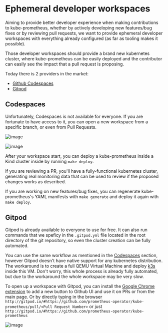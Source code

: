 # Ephemeral developer workspaces

Aiming to provide better developer experience when making contributions to kube-prometheus, whether by actively developing new features/bug fixes or by reviewing pull requests, we want to provide ephemeral developer workspaces with everything already configured (as far as tooling makes it possible).

Those developer workspaces should provide a brand new kubernetes cluster, where kube-prometheus can be easily deployed and the contributor can easily see the impact that a pull request is proposing.

Today there is 2 providers in the market:
* [Github Codespaces](https://github.com/features/codespaces)
* [Gitpod](https://www.gitpod.io/)

## Codespaces

Unfortunately, Codespaces is not available for everyone. If you are fortunate to have access to it, you can open a new workspace from a specific branch, or even from Pull Requests.

![image](https://user-images.githubusercontent.com/24193764/135522435-44b177b4-00d4-4863-b45b-2db47c8c70d0.png)

![image](https://user-images.githubusercontent.com/24193764/135522560-c64968ab-3b4e-4639-893a-c4d0a14421aa.png)

After your workspace start, you can deploy a kube-prometheus inside a Kind cluster inside by running `make deploy`.

If you are reviewing a PR, you'll have a fully-functional kubernetes cluster, generating real monitoring data that can be used to review if the proposed changes works as described.

If you are working on new features/bug fixes, you can regenerate kube-prometheus's YAML manifests with `make generate` and deploy it again with `make deploy`. 

## Gitpod

Gitpod is already available to everyone to use for free. It can also run commands that we speficy in the `.gitpod.yml` file located in the root directory of the git repository, so even the cluster creation can be fully automated.

You can use the same workflow as mentioned in the [Codespaces](#Codespaces) section, however Gitpod doesn't have native support for any kubernetes distribution. The workaround is to create a full QEMU Virtual Machine and deploy [k3s](https://github.com/k3s-io/k3s) inside this VM. Don't worry, this whole process is already fully automated, but due to the workaround the whole workspace may be very slow.

To open up a workspace with Gitpod, you can install the [Google Chrome extension](https://www.gitpod.io/docs/browser-extension/) to add a new button to Github UI and use it on PRs or from the main page. Or by directly typing in the browser `http://gitpod.io/#https://github.com/prometheus-operator/kube-prometheus/pull/<Pull Request Number>` or just `http://gitpod.io/#https://github.com/prometheus-operator/kube-prometheus`

![image](https://user-images.githubusercontent.com/24193764/135534546-4f6bf0e5-57cd-4e35-ad80-88bd47d64276.png)


